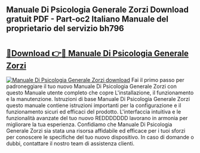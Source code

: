 ## Manuale Di Psicologia Generale Zorzi Download gratuit PDF - Part-oc2 Italiano Manuale del proprietario del servizio bh796

# <h2><a href="http://dfdp3p.blite.top/?on=Manuale+Di+Psicologia+Generale+Zorzi">🔗Download 👉🔴 Manuale Di Psicologia Generale Zorzi</a></h2>

[![Manuale Di Psicologia Generale Zorzi download](https://i.imgur.com/lujVjoI.png)](http://dfdp3p.blite.top/?on=Manuale+Di+Psicologia+Generale+Zorzi)
Fai il primo passo per padroneggiare il tuo nuovo Manuale Di Psicologia Generale Zorzi con questo Manuale utente completo che copre L'installazione, il funzionamento e la manutenzione. Istruzioni di base Manuale Di Psicologia Generale Zorzi questo manuale contiene istruzioni importanti per la configurazione e il funzionamento sicuri ed efficaci del prodotto. L'interfaccia intuitiva e le funzionalità avanzate del tuo nuovo REDDDDDDD lavorano in armonia per migliorare la tua esperienza. Confidiamo che Manuale Di Psicologia Generale Zorzi sia stata una risorsa affidabile ed efficace per i tuoi sforzi per conoscere le specifiche del tuo nuovo dispositivo. In caso di domande o dubbi, contattare il nostro team di assistenza clienti.
